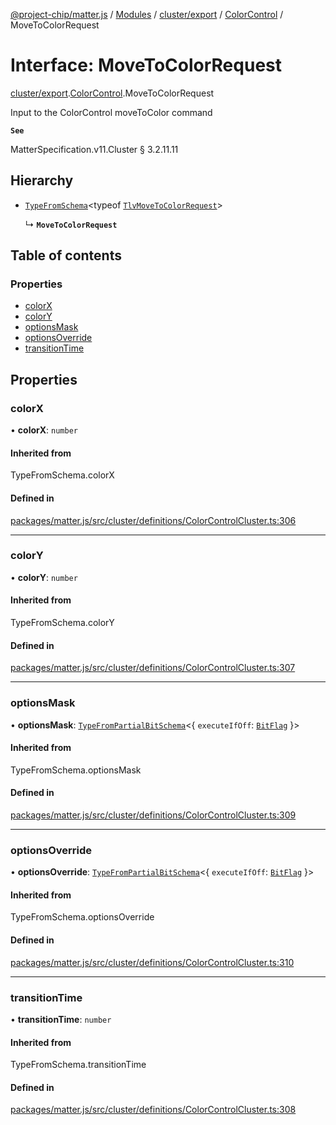 [@project-chip/matter.js](../README.md) / [Modules](../modules.md) / [cluster/export](../modules/cluster_export.md) / [ColorControl](../modules/cluster_export.ColorControl.md) / MoveToColorRequest

# Interface: MoveToColorRequest

[cluster/export](../modules/cluster_export.md).[ColorControl](../modules/cluster_export.ColorControl.md).MoveToColorRequest

Input to the ColorControl moveToColor command

**`See`**

MatterSpecification.v11.Cluster § 3.2.11.11

## Hierarchy

- [`TypeFromSchema`](../modules/tlv_export.md#typefromschema)\<typeof [`TlvMoveToColorRequest`](../modules/cluster_export.ColorControl.md#tlvmovetocolorrequest)\>

  ↳ **`MoveToColorRequest`**

## Table of contents

### Properties

- [colorX](cluster_export.ColorControl.MoveToColorRequest.md#colorx)
- [colorY](cluster_export.ColorControl.MoveToColorRequest.md#colory)
- [optionsMask](cluster_export.ColorControl.MoveToColorRequest.md#optionsmask)
- [optionsOverride](cluster_export.ColorControl.MoveToColorRequest.md#optionsoverride)
- [transitionTime](cluster_export.ColorControl.MoveToColorRequest.md#transitiontime)

## Properties

### colorX

• **colorX**: `number`

#### Inherited from

TypeFromSchema.colorX

#### Defined in

[packages/matter.js/src/cluster/definitions/ColorControlCluster.ts:306](https://github.com/project-chip/matter.js/blob/2d9f2165d2672864fda3496a6d0d5f93597f82c6/packages/matter.js/src/cluster/definitions/ColorControlCluster.ts#L306)

___

### colorY

• **colorY**: `number`

#### Inherited from

TypeFromSchema.colorY

#### Defined in

[packages/matter.js/src/cluster/definitions/ColorControlCluster.ts:307](https://github.com/project-chip/matter.js/blob/2d9f2165d2672864fda3496a6d0d5f93597f82c6/packages/matter.js/src/cluster/definitions/ColorControlCluster.ts#L307)

___

### optionsMask

• **optionsMask**: [`TypeFromPartialBitSchema`](../modules/schema_export.md#typefrompartialbitschema)\<\{ `executeIfOff`: [`BitFlag`](../modules/schema_export.md#bitflag)  }\>

#### Inherited from

TypeFromSchema.optionsMask

#### Defined in

[packages/matter.js/src/cluster/definitions/ColorControlCluster.ts:309](https://github.com/project-chip/matter.js/blob/2d9f2165d2672864fda3496a6d0d5f93597f82c6/packages/matter.js/src/cluster/definitions/ColorControlCluster.ts#L309)

___

### optionsOverride

• **optionsOverride**: [`TypeFromPartialBitSchema`](../modules/schema_export.md#typefrompartialbitschema)\<\{ `executeIfOff`: [`BitFlag`](../modules/schema_export.md#bitflag)  }\>

#### Inherited from

TypeFromSchema.optionsOverride

#### Defined in

[packages/matter.js/src/cluster/definitions/ColorControlCluster.ts:310](https://github.com/project-chip/matter.js/blob/2d9f2165d2672864fda3496a6d0d5f93597f82c6/packages/matter.js/src/cluster/definitions/ColorControlCluster.ts#L310)

___

### transitionTime

• **transitionTime**: `number`

#### Inherited from

TypeFromSchema.transitionTime

#### Defined in

[packages/matter.js/src/cluster/definitions/ColorControlCluster.ts:308](https://github.com/project-chip/matter.js/blob/2d9f2165d2672864fda3496a6d0d5f93597f82c6/packages/matter.js/src/cluster/definitions/ColorControlCluster.ts#L308)
